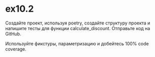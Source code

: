 # ex10.2
Создайте проект, используя poetry, создайте структуру проекта и напишите тесты для функции calculate_discount. 
Отправьте код на GitHub.

Используйте фикстуры, параметризацию и добейтесь 100% code coverage.



